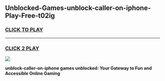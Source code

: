 
## Unblocked-Games-unblock-caller-on-iphone-Play-Free-t02ig
<h3>
<a href="https://premium76.site?title=unblock-caller-on-iphone&ref=21A">CLICK TO PLAY</a></h3>
<hr>

<h3>
<a href="https://premium76.site?title=unblock-caller-on-iphone&ref=21A">CLICK 2 PLAY</a>
  
</h3>

<a href="https://premium76.site?title=unblock-caller-on-iphone&ref=21A"><img src="https://clearcache.store/games.png"></a>


**unblock-caller-on-iphone games unblocked: Your Gateway to Fun and Accessible Online Gaming**
